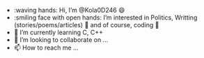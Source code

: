 - :waving hands: Hi, I’m @Kola0D246 :smile:
- :smiling face with open hands: I’m interested in Politics, Writting (stories/poems/articles) :book: and of course, coding :robot:
- 🌱 I’m currently learning C, C++ 
- 💞️ I’m looking to collaborate on ...
- 📫 How to reach me ...

<!---
Kola0D246/Kola0D246 is a ✨ special ✨ repository because its `README.md` (this file) appears on your GitHub profile.
You can click the Preview link to take a look at your changes.
--->
